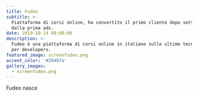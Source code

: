 ```yaml
---
title: Fudeo
subtitle: >-
  Piattaforma di corsi online, ha convertito il primo cliente dopo sette giorni
  dalla prima ads.
date: 2019-10-14 00:00:00
description: >-
  Fudeo è una piattaforma di corsi online in italiano sulle ultime tecnologie
  per developers.
featured_image: screenfudeo.png
accent_color: '#20497a'
gallery_images:
  - screenfudeo.png
---
```


Fudeo nasce